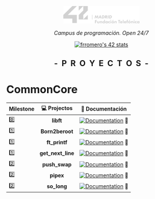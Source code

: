<p align="center" width="100%">
    <a href="42_Madrid/42"><img width="40%" src="42_Madrid/img/logo5.png"></a> </p>
<p align="center" width="100%"><i>Campus de programación. Open 24/7 </i></p>
<p align="center" width="100%">
    <a href="42_Madrid/42"><img src="https://badge.mediaplus.ma/greenbinary/frromero?1337Badge=off&UM6P=off" alt="frromero's 42 stats" /></a></p>

<h2 align="center" width="100%"><b>-&nbsp;&nbsp;P&nbsp;&nbsp;R&nbsp;&nbsp;O&nbsp;&nbsp;Y&nbsp;&nbsp;E&nbsp;&nbsp;C&nbsp;&nbsp;T&nbsp;&nbsp;O&nbsp;&nbsp;S&nbsp;&nbsp;-</b></h2>


# CommonCore
	
| Milestone | 💻 Projectos | 📝 Documentación |
|------|:------------:|:------------------:|
| 0️⃣ | **libft** | [![Documentation](https://img.shields.io/badge/Documentation-0077B5)](42_Madrid/0/) 📗 |
| 1️⃣ | **Born2beroot** |[![Documentation](https://img.shields.io/badge/Documentation-0077B5)](42_Madrid/milestone_1/born2beroot) 📘 |
| 1️⃣ | **ft_printf** | [![Documentation](https://img.shields.io/badge/Documentation-0077B5)](42_Madrid/milestone_1/printf/) 📘 |
| 1️⃣ | **get_next_line** | [![Documentation](https://img.shields.io/badge/Documentation-0077B5)](42_Madrid/milestone_1/get_next_line/) 📘 |
| 2️⃣ | **push_swap** | [![Documentation](https://img.shields.io/badge/Documentation-0077B5)](42_Madrid/milestone_2/push_swap/) 📕 |
| 2️⃣ | **pipex** | [![Documentation](https://img.shields.io/badge/Documentation-0077B5)](42_Madrid/milestone_2/pipex) 📕 |
| 2️⃣ | **so_long** | [![Documentation](https://img.shields.io/badge/Documentation-0077B5)](42_Madrid/milestone_2/so_long/) 📕 |

</h2>
